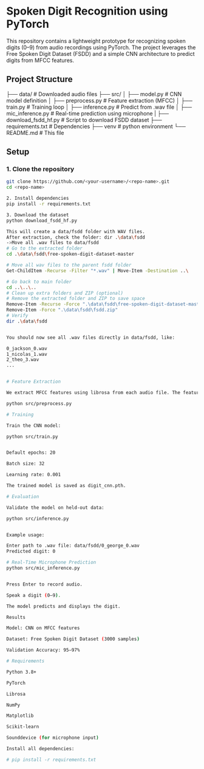 # Spoken Digit Recognition using PyTorch

This repository contains a lightweight prototype for recognizing spoken digits (0–9) from audio recordings using PyTorch. The project leverages the Free Spoken Digit Dataset (FSDD) and a simple CNN architecture to predict digits from MFCC features.


## Project Structure

├── data/ # Downloaded audio files
├── src/
│ ├── model.py # CNN model definition
│ ├── preprocess.py # Feature extraction (MFCC)
│ ├── train.py # Training loop
│ ├── inference.py # Predict from .wav file
│ ├── mic_inference.py # Real-time prediction using microphone
| ├── download_fsdd_hf.py # Script to download FSDD dataset
├── requirements.txt # Dependencies
├── venv # python environment
└── README.md # This file


## Setup

### 1. Clone the repository
```bash
git clone https://github.com/<your-username>/<repo-name>.git
cd <repo-name>

2. Install dependencies
pip install -r requirements.txt

3. Download the dataset
python download_fsdd_hf.py

This will create a data/fsdd folder with WAV files.
After extraction, check the folder: dir .\data\fsdd
->Move all .wav files to data/fsdd
# Go to the extracted folder
cd .\data\fsdd\free-spoken-digit-dataset-master

# Move all wav files to the parent fsdd folder
Get-ChildItem -Recurse -Filter "*.wav" | Move-Item -Destination ..\

# Go back to main folder
cd ..\..\..
# Clean up extra folders and ZIP (optional)
# Remove the extracted folder and ZIP to save space
Remove-Item -Recurse -Force ".\data\fsdd\free-spoken-digit-dataset-master"
Remove-Item -Force ".\data\fsdd\fsdd.zip"
# Verify
dir .\data\fsdd


You should now see all .wav files directly in data/fsdd, like:

0_jackson_0.wav
1_nicolas_1.wav
2_theo_3.wav
...


# Feature Extraction

We extract MFCC features using librosa from each audio file. The features are saved as .npz for efficient training.

python src/preprocess.py

# Training

Train the CNN model:

python src/train.py


Default epochs: 20

Batch size: 32

Learning rate: 0.001

The trained model is saved as digit_cnn.pth.

# Evaluation

Validate the model on held-out data:

python src/inference.py


Example usage:

Enter path to .wav file: data/fsdd/0_george_0.wav
Predicted digit: 0

# Real-Time Microphone Prediction
python src/mic_inference.py


Press Enter to record audio.

Speak a digit (0–9).

The model predicts and displays the digit.

Results

Model: CNN on MFCC features

Dataset: Free Spoken Digit Dataset (3000 samples)

Validation Accuracy: 95–97%

# Requirements

Python 3.8+

PyTorch

Librosa

NumPy

Matplotlib

Scikit-learn

Sounddevice (for microphone input)

Install all dependencies:

# pip install -r requirements.txt
